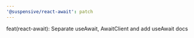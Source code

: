 ```yaml
---
'@suspensive/react-await': patch
---
```


feat(react-await): Separate useAwait, AwaitClient and add useAwait docs
